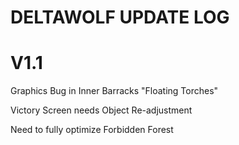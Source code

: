 # DELTAWOLF UPDATE LOG
# V1.1
Graphics Bug in Inner Barracks "Floating Torches"

Victory Screen needs Object Re-adjustment

Need to fully optimize Forbidden Forest
